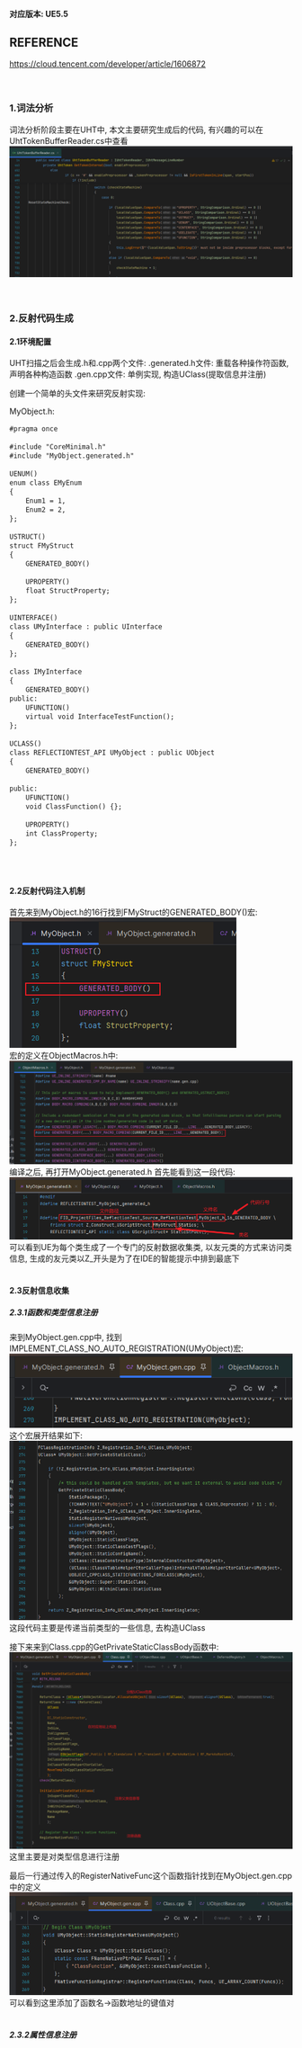 #### 对应版本: UE5.5

## REFERENCE
https://cloud.tencent.com/developer/article/1606872
<br><br><br>

### 1.词法分析
词法分析阶段主要在UHT中, 本文主要研究生成后的代码, 有兴趣的可以在UhtTokenBufferReader.cs中查看
![image](../Assets/Reflection/UhtTokenBufferReader.png)
<br><br><br>

### 2.反射代码生成
#### 2.1环境配置
UHT扫描之后会生成.h和.cpp两个文件:
.generated.h文件: 重载各种操作符函数, 声明各种构造函数
.gen.cpp文件: 单例实现, 构造UClass(提取信息并注册)

创建一个简单的头文件来研究反射实现:

MyObject.h:
```
#pragma once

#include "CoreMinimal.h"
#include "MyObject.generated.h"

UENUM()
enum class EMyEnum
{
	Enum1 = 1,
	Enum2 = 2,
};

USTRUCT()
struct FMyStruct
{
	GENERATED_BODY()

	UPROPERTY()
	float StructProperty;
};

UINTERFACE()
class UMyInterface : public UInterface
{
	GENERATED_BODY()
};

class IMyInterface
{
	GENERATED_BODY()
public:
	UFUNCTION()
	virtual void InterfaceTestFunction();
};

UCLASS()
class REFLECTIONTEST_API UMyObject : public UObject
{
	GENERATED_BODY()
	
public:
	UFUNCTION()
	void ClassFunction() {};

	UPROPERTY()
	int ClassProperty;
};
```
<br><br>

#### 2.2反射代码注入机制
首先来到MyObject.h的16行找到FMyStruct的GENERATED_BODY()宏:\
![image](../Assets/Reflection/MyObject.h:MyStruct.png)\
宏的定义在ObjectMacros.h中:
![image](../Assets/Reflection/GENERATED_BODY定义.png)
编译之后, 再打开MyObject.generated.h
首先能看到这一段代码:
![image](../Assets/Reflection/MyObject.generated.h:MyStruct.png)\
可以看到UE为每个类生成了一个专门的反射数据收集类, 以友元类的方式来访问类信息, 生成的友元类以Z_开头是为了在IDE的智能提示中排到最底下
<br><br>
#### 2.3反射信息收集
##### 2.3.1函数和类型信息注册
来到MyObject.gen.cpp中, 找到IMPLEMENT_CLASS_NO_AUTO_REGISTRATION(UMyObject)宏:
![image](../Assets/Reflection/MyObject.gen.cpp:IMPLEMENT_CLASS.png)\
这个宏展开结果如下:
![image](../Assets/Reflection/MyObject.gen.cpp:IMPLEMENT_CLASS_UnFolded.png)\
这段代码主要是传递当前类型的一些信息, 去构造UClass

接下来来到Class.cpp的GetPrivateStaticClassBody函数中:
![image](../Assets/Reflection/GetPrivateStaticClassBody.png)
这里主要是对类型信息进行注册

最后一行通过传入的RegisterNativeFunc这个函数指针找到在MyObject.gen.cpp中的定义
![image](../Assets/Reflection/StaticRegisterNativesUMyObject.png)\
可以看到这里添加了函数名->函数地址的键值对
<br><br>

##### 2.3.2属性信息注册
